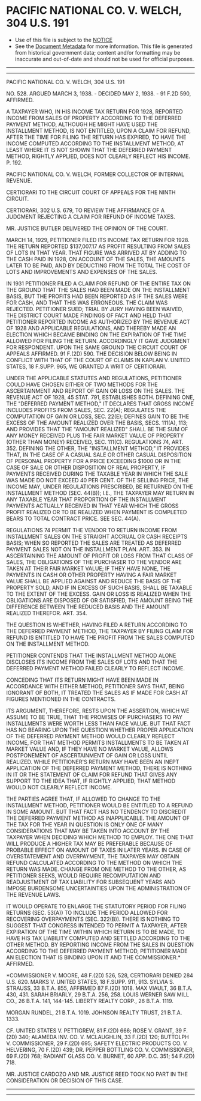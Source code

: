 ---
---

# PACIFIC NATIONAL CO. V. WELCH, 304 U.S. 191

* Use of this file is subject to the [NOTICE](https://github.com/publicdocs/notice/blob/master/NOTICE)
* See the [Document Metadata](../../../) for more information.
  This file is generated from historical government data; content and/or formatting may be inaccurate and out-of-date and should not be used for official purposes.

----------
----------

PACIFIC NATIONAL CO. V. WELCH, 304 U.S. 191

NO. 528.  ARGUED MARCH 3, 1938.  - DECIDED MAY 2, 1938.  - 91 F.2D 590, AFFIRMED.

A TAXPAYER WHO, IN HIS INCOME TAX RETURN FOR 1928, REPORTED INCOME FROM SALES OF PROPERTY ACCORDING TO THE DEFERRED PAYMENT METHOD, ALTHOUGH HE MIGHT HAVE USED THE INSTALLMENT METHOD, IS NOT ENTITLED, UPON A CLAIM FOR REFUND, AFTER THE TIME FOR FILING THE RETURN HAS EXPIRED, TO HAVE THE INCOME COMPUTED ACCORDING TO THE INSTALLMENT METHOD, AT LEAST WHERE IT IS NOT SHOWN THAT THE DEFERRED PAYMENT METHOD, RIGHTLY APPLIED, DOES NOT CLEARLY REFLECT HIS INCOME.  P. 192.

PACIFIC NATIONAL CO. V. WELCH, FORMER COLLECTOR OF INTERNAL REVENUE.

CERTIORARI TO THE CIRCUIT COURT OF APPEALS FOR THE NINTH CIRCUIT.

CERTIORARI, 302 U.S. 679, TO REVIEW THE AFFIRMANCE OF A JUDGMENT REJECTING A CLAIM FOR REFUND OF INCOME TAXES.

MR. JUSTICE BUTLER DELIVERED THE OPINION OF THE COURT.

MARCH 14, 1929, PETITIONER FILED ITS INCOME TAX RETURN FOR 1928.  THE RETURN REPORTED $137,007.17 AS PROFIT RESULTING FROM SALES OF LOTS IN THAT YEAR.  THAT FIGURE WAS ARRIVED AT BY ADDING TO THE CASH PAID IN 1928, ON ACCOUNT OF THE SALES, THE AMOUNTS LATER TO BE PAID, AND BY DEDUCTING FROM THE TOTAL THE COST OF LOTS AND IMPROVEMENTS AND EXPENSES OF THE SALES.

IN 1931 PETITIONER FILED A CLAIM FOR REFUND OF THE ENTIRE TAX ON THE GROUND THAT THE SALES HAD BEEN MADE ON THE INSTALLMENT BASIS, BUT THE PROFITS HAD BEEN REPORTED AS IF THE SALES WERE FOR CASH, AND THAT THIS WAS ERRONEOUS.  THE CLAIM WAS REJECTED.  PETITIONER SUED; TRIAL BY JURY HAVING BEEN WAIVED, THE DISTRICT COURT MADE FINDINGS OF FACT AND HELD THAT PETITIONER REPORTED INCOME AS AUTHORIZED BY THE REVENUE ACT OF 1928 AND APPLICABLE REGULATIONS, AND THEREBY MADE AN ELECTION WHICH BECAME BINDING ON THE EXPIRATION OF THE TIME ALLOWED FOR FILING THE RETURN.  ACCORDINGLY IT GAVE JUDGMENT FOR RESPONDENT.  UPON THE SAME GROUND THE CIRCUIT COURT OF APPEALS AFFIRMED.  91 F.(2D) 590.  THE DECISION BELOW BEING IN CONFLICT WITH THAT OF THE COURT OF CLAIMS IN KAPLAN V. UNITED STATES, 18 F.SUPP.  965, WE GRANTED A WRIT OF CERTIORARI.

UNDER THE APPLICABLE STATUTES AND REGULATIONS, PETITIONER COULD HAVE CHOSEN EITHER OF TWO METHODS FOR THE ASCERTAINMENT AND REPORT OF GAIN OR LOSS ON THE SALES.  THE REVENUE ACT OF 1928, 45 STAT. 791, ESTABLISHES BOTH.  DEFINING ONE, THE "DEFERRED PAYMENT METHOD," IT DECLARES THAT GROSS INCOME INCLUDES PROFITS FROM SALES, SEC. 22(A); REGULATES THE COMPUTATION OF GAIN OR LOSS, SEC. 22(E); DEFINES GAIN TO BE THE EXCESS OF THE AMOUNT REALIZED OVER THE BASIS, SECS. 111(A), 113; AND PROVIDES THAT THE "AMOUNT REALIZED" SHALL BE THE SUM OF ANY MONEY RECEIVED PLUS THE FAIR MARKET VALUE OF PROPERTY (OTHER THAN MONEY) RECEIVED, SEC. 111(C).  REGULATIONS 74, ART. 352.  DEFINING THE OTHER, THE "INSTALLMENT METHOD," IT PROVIDES THAT, IN THE CASE OF A CASUAL SALE OR OTHER CASUAL DISPOSITION OF PERSONAL PROPERTY FOR A PRICE EXCEEDING $1000 OR IN THE CASE OF SALE OR OTHER DISPOSITION OF REAL PROPERTY, IF PAYMENTS RECEIVED DURING THE TAXABLE YEAR IN WHICH THE SALE WAS MADE DO NOT EXCEED 40 PER CENT. OF THE SELLING PRICE, THE INCOME MAY, UNDER REGULATIONS PRESCRIBED, BE RETURNED ON THE INSTALLMENT METHOD (SEC. 44(B)); I.E., THE TAXPAYER MAY RETURN IN ANY TAXABLE YEAR THAT PROPORTION OF THE INSTALLMENT PAYMENTS ACTUALLY RECEIVED IN THAT YEAR WHICH THE GROSS PROFIT REALIZED OR TO BE REALIZED WHEN PAYMENT IS COMPLETED BEARS TO TOTAL CONTRACT PRICE.  SEE SEC. 44(A).

REGULATIONS 74 PERMIT THE VENDOR TO RETURN INCOME FROM INSTALLMENT SALES ON THE STRAIGHT ACCRUAL OR CASH RECEIPTS BASIS; WHEN SO REPORTED THE SALES ARE TREATED AS DEFERRED PAYMENT SALES NOT ON THE INSTALLMENT PLAN.  ART. 353.  IN ASCERTAINING THE AMOUNT OF PROFIT OR LOSS FROM THAT CLASS OF SALES, THE OBLIGATIONS OF THE PURCHASER TO THE VENDOR ARE TAKEN AT THEIR FAIR MARKET VALUE; IF THEY HAVE NONE, THE PAYMENTS IN CASH OR OTHER PROPERTY HAVING A FAIR MARKET VALUE SHALL BE APPLIED AGAINST AND REDUCE THE BASIS OF THE PROPERTY SOLD, AND IF IN EXCESS OF SUCH BASIS, SHALL BE TAXABLE TO THE EXTENT OF THE EXCESS.  GAIN OR LOSS IS REALIZED WHEN THE OBLIGATIONS ARE DISPOSED OF OR SATISFIED, THE AMOUNT BEING THE DIFFERENCE BETWEEN THE REDUCED BASIS AND THE AMOUNT REALIZED THEREFOR.  ART. 354.

THE QUESTION IS WHETHER, HAVING FILED A RETURN ACCORDING TO THE DEFERRED PAYMENT METHOD, THE TAXPAYER BY FILING CLAIM FOR REFUND IS ENTITLED TO HAVE THE PROFIT FROM THE SALES COMPUTED ON THE INSTALLMENT METHOD.

PETITIONER CONTENDS THAT THE INSTALLMENT METHOD ALONE DISCLOSES ITS INCOME FROM THE SALES OF LOTS AND THAT THE DEFERRED PAYMENT METHOD FAILED CLEARLY TO REFLECT INCOME.

CONCEDING THAT ITS RETURN MIGHT HAVE BEEN MADE IN ACCORDANCE WITH EITHER METHOD, PETITIONER SAYS THAT, BEING IGNORANT OF BOTH, IT TREATED THE SALES AS IF MADE FOR CASH AT FIGURES MENTIONED IN THE CONTRACTS.

ITS ARGUMENT, THEREFORE, RESTS UPON THE ASSERTION, WHICH WE ASSUME TO BE TRUE, THAT THE PROMISES OF PURCHASERS TO PAY INSTALLMENTS WERE WORTH LESS THAN FACE VALUE.  BUT THAT FACT HAS NO BEARING UPON THE QUESTION WHETHER PROPER APPLICATION OF THE DEFERRED PAYMENT METHOD WOULD CLEARLY REFLECT INCOME, FOR THAT METHOD PERMITS INSTALLMENTS TO BE TAKEN AT MARKET VALUE AND, IF THEY HAVE NO MARKET VALUE, ALLOWS POSTPONEMENT OF ASCERTAINMENT OF GAIN OR LOSS UNTIL REALIZED.  WHILE PETITIONER'S RETURN MAY HAVE BEEN AN INEPT APPLICATION OF THE DEFERRED PAYMENT METHOD, THERE IS NOTHING IN IT OR THE STATEMENT OF CLAIM FOR REFUND THAT GIVES ANY SUPPORT TO THE IDEA THAT, IF RIGHTLY APPLIED, THAT METHOD WOULD NOT CLEARLY REFLECT INCOME.

THE PARTIES AGREE THAT, IF ALLOWED TO CHANGE TO THE INSTALLMENT METHOD, PETITIONER WOULD BE ENTITLED TO A REFUND IN SOME AMOUNT.  BUT THAT FACT HAS NO TENDENCY TO DISCREDIT THE DEFERRED PAYMENT METHOD AS INAPPLICABLE.  THE AMOUNT OF THE TAX FOR THE YEAR IN QUESTION IS ONLY ONE OF MANY CONSIDERATIONS THAT MAY BE TAKEN INTO ACCOUNT BY THE TAXPAYER WHEN DECIDING WHICH METHOD TO EMPLOY.  THE ONE THAT WILL PRODUCE A HIGHER TAX MAY BE PREFERABLE BECAUSE OF PROBABLE EFFECT ON AMOUNT OF TAXES IN LATER YEARS.  IN CASE OF OVERSTATEMENT AND OVERPAYMENT, THE TAXPAYER MAY OBTAIN REFUND CALCULATED ACCORDING TO THE METHOD ON WHICH THE RETURN WAS MADE.  CHANGE FROM ONE METHOD TO THE OTHER, AS PETITIONER SEEKS, WOULD REQUIRE RECOMPUTATION AND READJUSTMENT OF TAX LIABILITY FOR SUBSEQUENT YEARS AND IMPOSE BURDENSOME UNCERTAINTIES UPON THE ADMINISTRATION OF THE REVENUE LAWS.

IT WOULD OPERATE TO ENLARGE THE STATUTORY PERIOD FOR FILING RETURNS (SEC. 53(A)) TO INCLUDE THE PERIOD ALLOWED FOR RECOVERING OVERPAYMENTS (SEC. 322(B)).  THERE IS NOTHING TO SUGGEST THAT CONGRESS INTENDED TO PERMIT A TAXPAYER, AFTER EXPIRATION OF THE TIME WITHIN WHICH RETURN IS TO BE MADE, TO HAVE HIS TAX LIABILITY COMPUTED AND SETTLED ACCORDING TO THE OTHER METHOD.  BY REPORTING INCOME FROM THE SALES IN QUESTION ACCORDING TO THE DEFERRED PAYMENT METHOD, PETITIONER MADE AN ELECTION THAT IS BINDING UPON IT AND THE COMMISSIONER.\*  AFFIRMED.

\*COMMISSIONER V. MOORE, 48 F.(2D) 526, 528, CERTIORARI DENIED 284 U.S. 620.  MARKS V. UNITED STATES, 18 F.SUPP.  911, 913.  SYLVIA S. STRAUSS, 33 B.T.A. 855, AFFIRMED 87 F.(2D) 1018.  MAX VIAULT, 36 B.T.A. 430, 431.  SARAH BRIARLY, 29 B.T.A. 256, 258.  LOUIS WERNER SAW MILL CO., 26 B.T.A. 141, 144-145.  LIBERTY REALTY CORP., 26 B.T.A. 1119.

MORGAN RUNDEL, 21 B.T.A. 1019.  JOHNSON REALTY TRUST, 21 B.T.A. 1333.

CF. UNITED STATES V. PETTIGREW, 81 F.(2D) 666; ROSE V. GRANT, 39 F.(2D) 340; ALAMEDA INV. CO. V. MCLAUGHLIN, 33 F.(2D) 120; BUTTOLPH V. COMMISSIONER, 29 F.(2D) 695; SAFETY ELECTRIC PRODUCTS CO. V. HELVERING, 70 F.(2D) 439; DR. PEPPER BOTTLING CO. V. COMMISSIONER, 69 F.(2D) 768; RADIANT GLASS CO. V. BURNET, 60 APP. D.C. 351; 54 F.(2D) 718.

MR. JUSTICE CARDOZO AND MR. JUSTICE REED TOOK NO PART IN THE CONSIDERATION OR DECISION OF THIS CASE.


----------
----------

